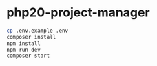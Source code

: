 # php20-project-manager

```bash
cp .env.example .env
composer install
npm install
npm run dev
composer start
```
